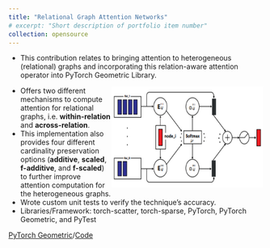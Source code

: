 ```yaml
---
title: "Relational Graph Attention Networks"
# excerpt: "Short description of portfolio item number"
collection: opensource
---
```


<!--<img align="right" src="../files/rgat.PNG" width=300px height=200px>-->

- This contribution relates to bringing attention to heterogeneous (relational) graphs and incorporating this
relation-aware attention operator into PyTorch Geometric Library.

<img align="right" src="../files/rgat.PNG" width=300px height=200px>

- Offers two different mechanisms to compute attention for relational graphs, i.e. **within-relation** and **across-relation**.
- This implementation also provides four different cardinality preservation options (**additive**, **scaled**, **f-additive**, and
**f-scaled**) to further improve attention computation for the heterogeneous graphs.
- Wrote custom unit tests to verify the technique’s accuracy.
- Libraries/Framework: torch-scatter, torch-sparse, PyTorch, PyTorch Geometric, and PyTest

[PyTorch Geometric](https://pytorch-geometric.readthedocs.io/en/latest/generated/torch_geometric.nn.conv.RGATConv.html#torch_geometric.nn.conv.RGATConv)/[Code](https://github.com/fork123aniket/Relational-Graph-Attention-from-Scratch)
